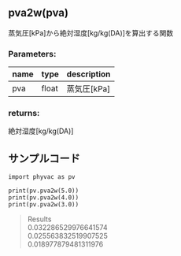 ## pva2w(pva)
蒸気圧[kPa]から絶対湿度[kg/kg(DA)]を算出する関数    
### Parameters:
|  name  |  type  | description |
| ---- | ---- | ---- |
|pva|float|蒸気圧[kPa]|
  
### returns:
絶対湿度[kg/kg(DA)]
  
## サンプルコード  
```
import phyvac as pv

print(pv.pva2w(5.0))
print(pv.pva2w(4.0))
print(pv.pva2w(3.0))
```
> Results  
> 0.032286529976641574  
> 0.025563832519907525  
> 0.018977879481311976  

